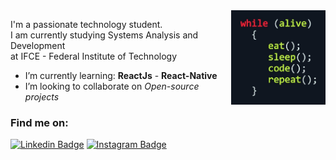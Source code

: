 <img width="30%" backgroundColor="#0D1117" align="right" src="Product School.jfif">

I'm a passionate technology student.<br>
I am currently studying Systems Analysis and Development<br> at IFCE - Federal Institute of Technology

-  I’m currently learning:
    **ReactJs** - **React-Native**
-  I’m looking to collaborate on *Open-source projects*

### Find me on:

[![Linkedin Badge](https://img.shields.io/badge/-Linkedin-6633cc?style=for-the-badge&logo=Linkedin&logoColor=white&link=https://www.linkedin.com/in/jonas-de-sousa-freire-895197106/)](https://www.linkedin.com/in/jonas-de-sousa-freire-895197106/)
[![Instagram Badge](https://img.shields.io/badge/-Instagram-6633cc?style=for-the-badge&logo=Instagram&logoColor=white&link=https://www.instagram.com/jonnas.freire/?hl=pt-br)](https://www.instagram.com/jonnas.freire/?hl=pt-br) 
